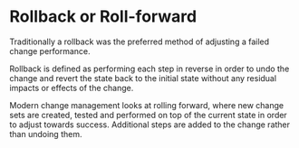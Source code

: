 # Rollback or Roll-forward

Traditionally a rollback was the preferred method of adjusting a failed change performance.&#x20;

Rollback is defined as performing each step in reverse in order to undo the change and revert the state back to the initial state without any residual impacts or effects of the change.&#x20;

Modern change management looks at rolling forward, where new change sets are created, tested and performed on top of the current state in order to adjust towards success. Additional steps are added to the change rather than undoing them.&#x20;
